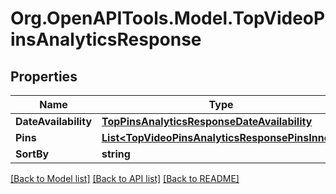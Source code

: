 # Org.OpenAPITools.Model.TopVideoPinsAnalyticsResponse

## Properties

Name | Type | Description | Notes
------------ | ------------- | ------------- | -------------
**DateAvailability** | [**TopPinsAnalyticsResponseDateAvailability**](TopPinsAnalyticsResponseDateAvailability.md) |  | [optional] 
**Pins** | [**List&lt;TopVideoPinsAnalyticsResponsePinsInner&gt;**](TopVideoPinsAnalyticsResponsePinsInner.md) |  | [optional] 
**SortBy** | **string** |  | [optional] 

[[Back to Model list]](../README.md#documentation-for-models) [[Back to API list]](../README.md#documentation-for-api-endpoints) [[Back to README]](../README.md)

